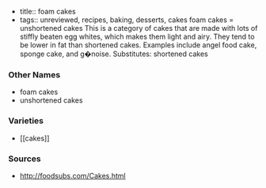- title:: foam cakes
- tags:: unreviewed, recipes, baking, desserts, cakes
foam cakes = unshortened cakes This is a category of cakes that are made with lots of stiffly beaten egg whites, which makes them light and airy. They tend to be lower in fat than shortened cakes. Examples include angel food cake, sponge cake, and g�noise. Substitutes: shortened cakes

### Other Names

* foam cakes
* unshortened cakes

### Varieties

* [[cakes]]

### Sources
* http://foodsubs.com/Cakes.html
